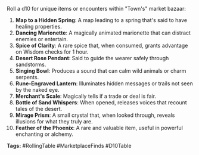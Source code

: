 Roll a d10 for unique items or encounters within "Town's" market bazaar:

1. **Map to a Hidden Spring**: A map leading to a spring that's said to have healing properties.
2. **Dancing Marionette**: A magically animated marionette that can distract enemies or entertain.
3. **Spice of Clarity**: A rare spice that, when consumed, grants advantage on Wisdom checks for 1 hour.
4. **Desert Rose Pendant**: Said to guide the wearer safely through sandstorms.
5. **Singing Bowl**: Produces a sound that can calm wild animals or charm serpents.
6. **Rune-Engraved Lantern**: Illuminates hidden messages or trails not seen by the naked eye.
7. **Merchant's Scale**: Magically tells if a trade or deal is fair.
8. **Bottle of Sand Whispers**: When opened, releases voices that recount tales of the desert.
9. **Mirage Prism**: A small crystal that, when looked through, reveals illusions for what they truly are.
10. **Feather of the Phoenix**: A rare and valuable item, useful in powerful enchanting or alchemy.

**Tags:** #RollingTable #MarketplaceFinds #D10Table
